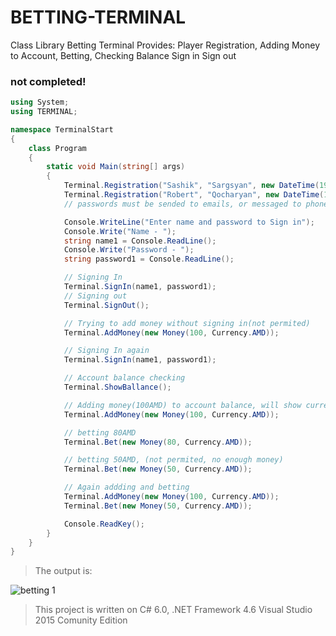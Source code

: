 # BETTING-TERMINAL

Class Library Betting Terminal Provides: Player Registration, Adding Money to Account, Betting, Checking Balance Sign in Sign out

### not completed!

```c#
using System;
using TERMINAL;

namespace TerminalStart
{
    class Program
    {
        static void Main(string[] args)
        {     
            Terminal.Registration("Sashik", "Sargsyan", new DateTime(1960, 10, 15), Currency.AMD);
            Terminal.Registration("Robert", "Qocharyan", new DateTime(1955, 1, 5), Currency.USD);
            // passwords must be sended to emails, or messaged to phone number(Not complited)

            Console.WriteLine("Enter name and password to Sign in");
            Console.Write("Name - ");
            string name1 = Console.ReadLine();
            Console.Write("Password - ");
            string password1 = Console.ReadLine();

            // Signing In
            Terminal.SignIn(name1, password1);
            // Signing out
            Terminal.SignOut();

            // Trying to add money without signing in(not permited)
            Terminal.AddMoney(new Money(100, Currency.AMD));

            // Signing In again
            Terminal.SignIn(name1, password1);

            // Account balance checking
            Terminal.ShowBallance();

            // Adding money(100AMD) to account balance, will show current balance
            Terminal.AddMoney(new Money(100, Currency.AMD));

            // betting 80AMD
            Terminal.Bet(new Money(80, Currency.AMD));

            // betting 50AMD, (not permited, no enough money)
            Terminal.Bet(new Money(50, Currency.AMD));

            // Again addding and betting
            Terminal.AddMoney(new Money(100, Currency.AMD));
            Terminal.Bet(new Money(50, Currency.AMD));

            Console.ReadKey();
        }
    }
}
```

> The output is:

![betting 1](https://cloud.githubusercontent.com/assets/24522089/23155297/795141d8-f82b-11e6-9c5b-43ca8220b2ba.PNG)

> This project is written on C# 6.0, .NET Framework 4.6 Visual Studio 2015 Comunity Edition
